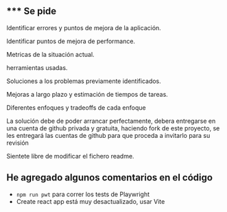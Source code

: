 ## \*\*\* Se pide

Identificar errores y puntos de mejora de la aplicación.

Identificar puntos de mejora de performance.

Metricas de la situación actual.

herramientas usadas.

Soluciones a los problemas previamente identificados.

Mejoras a largo plazo y estimación de tiempos de tareas.

Diferentes enfoques y tradeoffs de cada enfoque

La solución debe de poder arrancar perfectamente, debera entregarse en una cuenta de github privada y gratuita, haciendo fork de este proyecto, se les entregará las cuentas de github para que proceda a invitarlo para su revisión

Sientete libre de modificar el fichero readme.

## He agregado algunos comentarios en el código

- `npm run pwt` para correr los tests de Playwright
- Create react app está muy desactualizado, usar Vite
